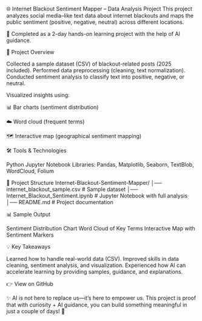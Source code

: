 🌐 Internet Blackout Sentiment Mapper – Data Analysis Project
This project analyzes social media–like text data about internet blackouts and maps the public sentiment (positive, negative, neutral) across different locations.

🚀 Completed as a 2-day hands-on learning project with the help of AI guidance.

📌 Project Overview

Collected a sample dataset (CSV) of blackout-related posts (2025 included).
Performed data preprocessing (cleaning, text normalization).
Conducted sentiment analysis to classify text into positive, negative, or neutral.

Visualized insights using:

📊 Bar charts (sentiment distribution)

☁️ Word cloud (frequent terms)

🗺️ Interactive map (geographical sentiment mapping)

🛠️ Tools & Technologies

Python
Jupyter Notebook
Libraries: Pandas, Matplotlib, Seaborn, TextBlob, WordCloud, Folium

📂 Project Structure
Internet-Blackout-Sentiment-Mapper/
│── internet_blackout_sample.csv      # Sample dataset
│── Internet_Blackout_Sentiment.ipynb # Jupyter Notebook with full analysis
│── README.md                         # Project documentation

📊 Sample Output

Sentiment Distribution Chart
Word Cloud of Key Terms
Interactive Map with Sentiment Markers

💡 Key Takeaways

Learned how to handle real-world data (CSV).
Improved skills in data cleaning, sentiment analysis, and visualization.
Experienced how AI can accelerate learning by providing samples, guidance, and explanations.

👉 View on GitHub

✨ AI is not here to replace us—it’s here to empower us.
This project is proof that with curiosity + AI guidance, you can build something meaningful in just a couple of days! 🚀
